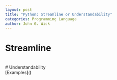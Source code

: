 ```yaml
---
layout: post
title: "Python: Streamline or Understandability"
categories: Programming Language
author: John G. Wick
---
```


# Streamline
<br>
# Understandability
<br>
[Examples]()
